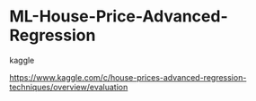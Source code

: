 # ML-House-Price-Advanced-Regression


kaggle 

https://www.kaggle.com/c/house-prices-advanced-regression-techniques/overview/evaluation
